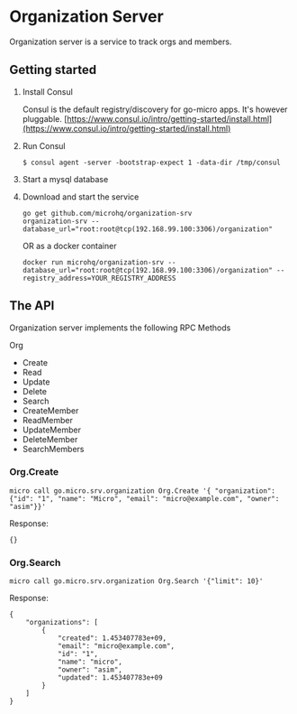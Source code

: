 # Organization Server

Organization server is a service to track orgs and members.

## Getting started

1. Install Consul

	Consul is the default registry/discovery for go-micro apps. It's however pluggable.
	[https://www.consul.io/intro/getting-started/install.html](https://www.consul.io/intro/getting-started/install.html)

2. Run Consul
	```
	$ consul agent -server -bootstrap-expect 1 -data-dir /tmp/consul
	```

3. Start a mysql database

4. Download and start the service

	```shell
	go get github.com/microhq/organization-srv
	organization-srv --database_url="root:root@tcp(192.168.99.100:3306)/organization"
	```

	OR as a docker container

	```shell
	docker run microhq/organization-srv --database_url="root:root@tcp(192.168.99.100:3306)/organization" --registry_address=YOUR_REGISTRY_ADDRESS
	```

## The API
Organization server implements the following RPC Methods

Org
- Create
- Read
- Update
- Delete
- Search
- CreateMember
- ReadMember
- UpdateMember
- DeleteMember
- SearchMembers


### Org.Create
```shell
micro call go.micro.srv.organization Org.Create '{ "organization": {"id": "1", "name": "Micro", "email": "micro@example.com", "owner": "asim"}}'
```
Response:
```shell
{}
```

### Org.Search
```shell
micro call go.micro.srv.organization Org.Search '{"limit": 10}'
```
Response:
```shell
{
	"organizations": [
		{
			"created": 1.453407783e+09,
			"email": "micro@example.com",
			"id": "1",
			"name": "micro",
			"owner": "asim",
			"updated": 1.453407783e+09
		}
	]
}
```
